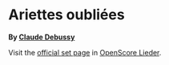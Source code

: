 
# Ariettes oubliées

__By [Claude Debussy](..)__

Visit the [official set page] in [OpenScore Lieder].

[official set page]: https://musescore.com/openscore-lieder-corpus/sets/5060912
[OpenScore Lieder]: https://musescore.com/openscore-lieder-corpus
